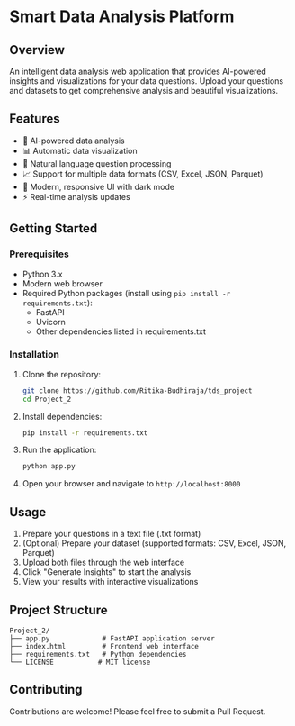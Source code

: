 # Smart Data Analysis Platform

## Overview
An intelligent data analysis web application that provides AI-powered insights and visualizations for your data questions. Upload your questions and datasets to get comprehensive analysis and beautiful visualizations.

## Features
- 🤖 AI-powered data analysis
- 📊 Automatic data visualization
- 📝 Natural language question processing
- 📈 Support for multiple data formats (CSV, Excel, JSON, Parquet)
- 🎨 Modern, responsive UI with dark mode
- ⚡ Real-time analysis updates

## Getting Started

### Prerequisites
- Python 3.x
- Modern web browser
- Required Python packages (install using `pip install -r requirements.txt`):
  - FastAPI
  - Uvicorn
  - Other dependencies listed in requirements.txt

### Installation
1. Clone the repository:
   ```bash
   git clone https://github.com/Ritika-Budhiraja/tds_project
   cd Project_2
   ```

2. Install dependencies:
   ```bash
   pip install -r requirements.txt
   ```

3. Run the application:
   ```bash
   python app.py
   ```

4. Open your browser and navigate to `http://localhost:8000`

## Usage
1. Prepare your questions in a text file (.txt format)
2. (Optional) Prepare your dataset (supported formats: CSV, Excel, JSON, Parquet)
3. Upload both files through the web interface
4. Click "Generate Insights" to start the analysis
5. View your results with interactive visualizations

## Project Structure
```
Project_2/
├── app.py             # FastAPI application server
├── index.html         # Frontend web interface
├── requirements.txt   # Python dependencies
└── LICENSE           # MIT license
```

## Contributing
Contributions are welcome! Please feel free to submit a Pull Request.




